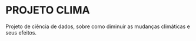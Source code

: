 # PROJETO CLIMA
 Projeto de ciência de dados, sobre como diminuir as mudanças climáticas e seus efeitos.
